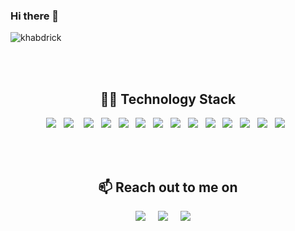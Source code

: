 ### Hi there 👋

<!--
**khabdrick/khabdrick** is a ✨ _special_ ✨ repository because its `README.md` (this file) appears on your GitHub profile.

Here are some ideas to get you started:

- 🔭 I’m currently working on ...
- 🌱 I’m currently learning ...
- 👯 I’m looking to collaborate on ...
- 🤔 I’m looking for help with ...


- 😄 Pronouns: ...
- ⚡ Fun fact: ...
-->



 <img src="https://komarev.com/ghpvc/?username=khabdrick" alt="khabdrick" /> 
 
 
 <br><br>

<h2 align="center"> 👨‍💻  Technology Stack</h2>
<p align="center">
  <img src="https://img.shields.io/badge/python%20-%231572B6.svg?&style=for-the-badge&logo=python&logoColor=white" />&nbsp;&nbsp;
  <img src="https://img.shields.io/badge/react%20-%2300D9FF.svg?&style=for-the-badge&logo=react&logoColor=white" />&nbsp;&nbsp;&nbsp;
  <img src="https://img.shields.io/badge/flask%20-%231572B6.svg?&style=for-the-badge&logo=flask&logoColor=white" />&nbsp;&nbsp;
  <img src="https://img.shields.io/badge/django%20-%231572B6.svg?&style=for-the-badge&logo=django&logoColor=white" />&nbsp;&nbsp;
  <img src="https://img.shields.io/badge/docker%20-%231572B6.svg?&style=for-the-badge&logo=docker&logoColor=white" />&nbsp;&nbsp; 
  <img src="https://img.shields.io/badge/javascript%20-%231572B6.svg?&style=for-the-badge&logo=javascript&logoColor=white" />&nbsp;&nbsp;
  <img src="https://img.shields.io/badge/mysql%20-%231572B6.svg?&style=for-the-badge&logo=mysql&logoColor=white" />&nbsp;&nbsp;
  <img src="https://img.shields.io/badge/postgres%20-%231572B6.svg?&style=for-the-badge&logo=postgres&logoColor=yellow" />&nbsp;&nbsp;
  <img src="https://img.shields.io/badge/travis%20-%231572B6.svg?&style=for-the-badge&logo=travis&logoColor=white" />&nbsp;&nbsp;
  <img src="https://img.shields.io/badge/heroku%20-%231572B6.svg?&style=for-the-badge&logo=heroku&logoColor=white" />&nbsp;&nbsp;
  <img src="https://img.shields.io/badge/git%20-%231572B6.svg?&style=for-the-badge&logo=git&logoColor=white" />&nbsp;&nbsp;
  <img src="https://img.shields.io/badge/jquery%20-%231572B6.svg?&style=for-the-badge&logo=jquery&logoColor=white" />&nbsp;&nbsp;
  <img src="https://img.shields.io/badge/go%20-%231572B6.svg?&style=for-the-badge&logo=go&logoColor=white" />&nbsp;&nbsp;
  <img src="https://img.shields.io/badge/aws%20-%231572B6.svg?&style=for-the-badge&logo=aws&logoColor=white" />&nbsp;&nbsp;
  
</p>


<br>
<br>

<h2 align="center">📫 Reach out to me on</h2>
<p align="center">
  <a target="_blank"href="https://www.linkedin.com/in/muhammed-ali-50a784173/"><img src="https://img.shields.io/badge/linkedin-%230077B5.svg?&style=for-the-badge&logo=linkedin&logoColor=white" /></a>&nbsp;&nbsp;&nbsp;&nbsp;
  <a target="_blank"href="https://twitter.com/mvhammedali"><img src="https://img.shields.io/badge/twitter-%231DA1F2.svg?&style=for-the-badge&logo=twitter&logoColor=white" /></a>&nbsp;&nbsp;&nbsp;&nbsp;
  <a href="https://khabdrick.medium.com/"><img src="https://img.shields.io/badge/medium-%27D1203.svg?&style=for-the-badge&logo=medium&logoColor=blue" /></a>&nbsp;&nbsp;&nbsp;&nbsp;
</p>
